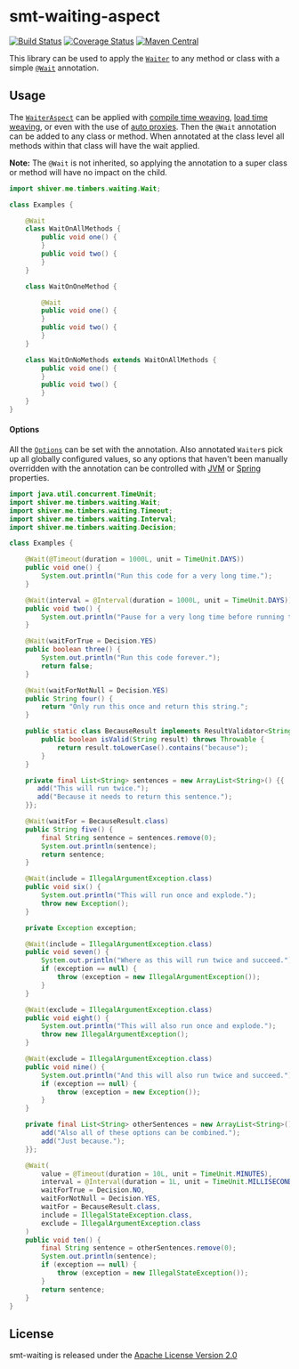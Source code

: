 <!---
Copyright 2015 Karl Bennett

Licensed under the Apache License, Version 2.0 (the "License");
you may not use this file except in compliance with the License.
You may obtain a copy of the License at

    http://www.apache.org/licenses/LICENSE-2.0

Unless required by applicable law or agreed to in writing, software
distributed under the License is distributed on an "AS IS" BASIS,
WITHOUT WARRANTIES OR CONDITIONS OF ANY KIND, either express or implied.
See the License for the specific language governing permissions and
limitations under the License.
-->
smt-waiting-aspect
===========
[![Build Status](https://travis-ci.org/shiver-me-timbers/smt-waiting-parent.svg)](https://travis-ci.org/shiver-me-timbers/smt-waiting-parent) [![Coverage Status](https://coveralls.io/repos/shiver-me-timbers/smt-waiting-parent/badge.svg?branch=master&service=github)](https://coveralls.io/github/shiver-me-timbers/smt-waiting-parent?branch=master) [![Maven Central](https://maven-badges.herokuapp.com/maven-central/com.github.shiver-me-timbers/smt-waiting-aspect/badge.svg)](https://maven-badges.herokuapp.com/maven-central/com.github.shiver-me-timbers/smt-waiting-aspect/)

This library can be used to apply the [`Waiter`](../smt-waiting/src/main/java/shiver/me/timbers/waiting/Waiter.java) to
any method or class with a simple [`@Wait`](src/main/java/shiver/me/timbers/waiting/Wait.java) annotation.

## Usage

The [`WaiterAspect`](src/main/java/shiver/me/timbers/waiting/WaiterAspect.java) can be applied with
[compile time weaving](../smt-waiting-test/smt-waiting-aspect-compile-time),
[load time weaving](../smt-waiting-test/smt-waiting-aspect-load-time), or even with the use of
[auto proxies](../smt-waiting-test/smt-waiting-aspect-integration). Then the `@Wait` annotation can be added to any
class or method. When annotated at the class level all methods within that class will have the wait applied.

**Note:** The `@Wait` is not inherited, so applying the annotation to a super class or method will have no impact on the
child.

```java
import shiver.me.timbers.waiting.Wait;

class Examples {

    @Wait
    class WaitOnAllMethods {
        public void one() {
        }
        public void two() {
        }
    }

    class WaitOnOneMethod {

        @Wait
        public void one() {
        }
        public void two() {
        }
    }

    class WaitOnNoMethods extends WaitOnAllMethods {
        public void one() {
        }
        public void two() {
        }
    }
}
```
#### Options

All the [`Options`](../smt-waiting/src/main/java/shiver/me/timbers/waiting/Options.java) can be set with the annotation.
Also annotated `Waiter`s pick up all globally configured values, so any options that haven't been manually overridden
with the annotation can be controlled with
[JVM](../smt-waiting#properties) or [Spring](../smt-waiting-spring) properties.

```java
import java.util.concurrent.TimeUnit;
import shiver.me.timbers.waiting.Wait;
import shiver.me.timbers.waiting.Timeout;
import shiver.me.timbers.waiting.Interval;
import shiver.me.timbers.waiting.Decision;

class Examples {

    @Wait(@Timeout(duration = 1000L, unit = TimeUnit.DAYS))
    public void one() {
        System.out.println("Run this code for a very long time.");
    }

    @Wait(interval = @Interval(duration = 1000L, unit = TimeUnit.DAYS))
    public void two() {
        System.out.println("Pause for a very long time before running this code again.");
    }

    @Wait(waitForTrue = Decision.YES)
    public boolean three() {
        System.out.println("Run this code forever.");
        return false;
    }

    @Wait(waitForNotNull = Decision.YES)
    public String four() {
        return "Only run this once and return this string.";
    }

    public static class BecauseResult implements ResultValidator<String> {
        public boolean isValid(String result) throws Throwable {
            return result.toLowerCase().contains("because");
        }
    }

    private final List<String> sentences = new ArrayList<String>() {{
       add("This will run twice.");
       add("Because it needs to return this sentence.");
    }};

    @Wait(waitFor = BecauseResult.class)
    public String five() {
        final String sentence = sentences.remove(0);
        System.out.println(sentence);
        return sentence;
    }

    @Wait(include = IllegalArgumentException.class)
    public void six() {
        System.out.println("This will run once and explode.");
        throw new Exception();
    }

    private Exception exception;

    @Wait(include = IllegalArgumentException.class)
    public void seven() {
        System.out.println("Where as this will run twice and succeed.");
        if (exception == null) {
            throw (exception = new IllegalArgumentException());
        }
    }

    @Wait(exclude = IllegalArgumentException.class)
    public void eight() {
        System.out.println("This will also run once and explode.");
        throw new IllegalArgumentException();
    }

    @Wait(exclude = IllegalArgumentException.class)
    public void nine() {
        System.out.println("And this will also run twice and succeed.");
        if (exception == null) {
            throw (exception = new Exception());
        }
    }

    private final List<String> otherSentences = new ArrayList<String>() {{
        add("Also all of these options can be combined.");
        add("Just because.");
    }};

    @Wait(
        value = @Timeout(duration = 10L, unit = TimeUnit.MINUTES),
        interval = @Interval(duration = 1L, unit = TimeUnit.MILLISECONDS),
        waitForTrue = Decision.NO,
        waitForNotNull = Decision.YES,
        waitFor = BecauseResult.class,
        include = IllegalStateException.class,
        exclude = IllegalArgumentException.class
    )
    public void ten() {
        final String sentence = otherSentences.remove(0);
        System.out.println(sentence);
        if (exception == null) {
            throw (exception = new IllegalStateException());
        }
        return sentence;
    }
}
```

## License

smt-waiting is released under the [Apache License Version 2.0](http://www.apache.org/licenses/LICENSE-2.0)